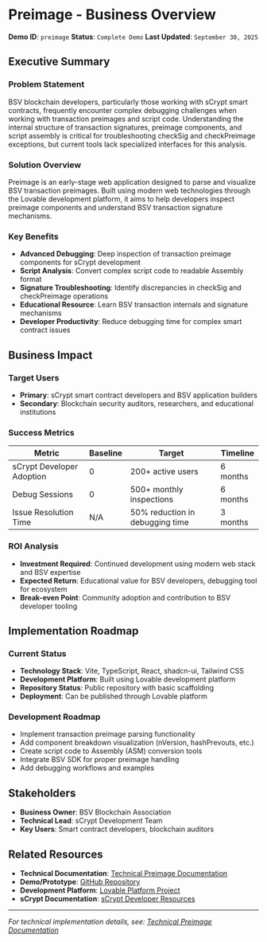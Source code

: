 # Preimage - Business Overview

**Demo ID**: `preimage`
**Status**: `Complete Demo`
**Last Updated**: `September 30, 2025`

## Executive Summary

### Problem Statement
BSV blockchain developers, particularly those working with sCrypt smart contracts, frequently encounter complex debugging challenges when working with transaction preimages and script code. Understanding the internal structure of transaction signatures, preimage components, and script assembly is critical for troubleshooting checkSig and checkPreimage exceptions, but current tools lack specialized interfaces for this analysis.

### Solution Overview
Preimage is an early-stage web application designed to parse and visualize BSV transaction preimages. Built using modern web technologies through the Lovable development platform, it aims to help developers inspect preimage components and understand BSV transaction signature mechanisms.

### Key Benefits
- **Advanced Debugging**: Deep inspection of transaction preimage components for sCrypt development
- **Script Analysis**: Convert complex script code to readable Assembly format
- **Signature Troubleshooting**: Identify discrepancies in checkSig and checkPreimage operations
- **Educational Resource**: Learn BSV transaction internals and signature mechanisms
- **Developer Productivity**: Reduce debugging time for complex smart contract issues

## Business Impact

### Target Users
- **Primary**: sCrypt smart contract developers and BSV application builders
- **Secondary**: Blockchain security auditors, researchers, and educational institutions

### Success Metrics
| Metric | Baseline | Target | Timeline |
|--------|----------|---------|----------|
| sCrypt Developer Adoption | 0 | 200+ active users | 6 months |
| Debug Sessions | 0 | 500+ monthly inspections | 6 months |
| Issue Resolution Time | N/A | 50% reduction in debugging time | 3 months |

### ROI Analysis
- **Investment Required**: Continued development using modern web stack and BSV expertise
- **Expected Return**: Educational value for BSV developers, debugging tool for ecosystem
- **Break-even Point**: Community adoption and contribution to BSV developer tooling

## Implementation Roadmap

### Current Status
- **Technology Stack**: Vite, TypeScript, React, shadcn-ui, Tailwind CSS
- **Development Platform**: Built using Lovable development platform
- **Repository Status**: Public repository with basic scaffolding
- **Deployment**: Can be published through Lovable platform

### Development Roadmap
- Implement transaction preimage parsing functionality
- Add component breakdown visualization (nVersion, hashPrevouts, etc.)
- Create script code to Assembly (ASM) conversion tools
- Integrate BSV SDK for proper preimage handling
- Add debugging workflows and examples

## Stakeholders

- **Business Owner**: BSV Blockchain Association
- **Technical Lead**: sCrypt Development Team
- **Key Users**: Smart contract developers, blockchain auditors

## Related Resources

- **Technical Documentation**: [Technical Preimage Documentation](./technical-preimage.md)
- **Demo/Prototype**: [GitHub Repository](https://github.com/bsv-blockchain-demos/preimage)
- **Development Platform**: [Lovable Platform Project](https://lovable.dev/projects/15e64fbb-0d3d-4aa6-b406-1032ae493e8f)
- **sCrypt Documentation**: [sCrypt Developer Resources](https://scrypt.io/docs/)

---
*For technical implementation details, see: [Technical Preimage Documentation](./technical-preimage.md)*